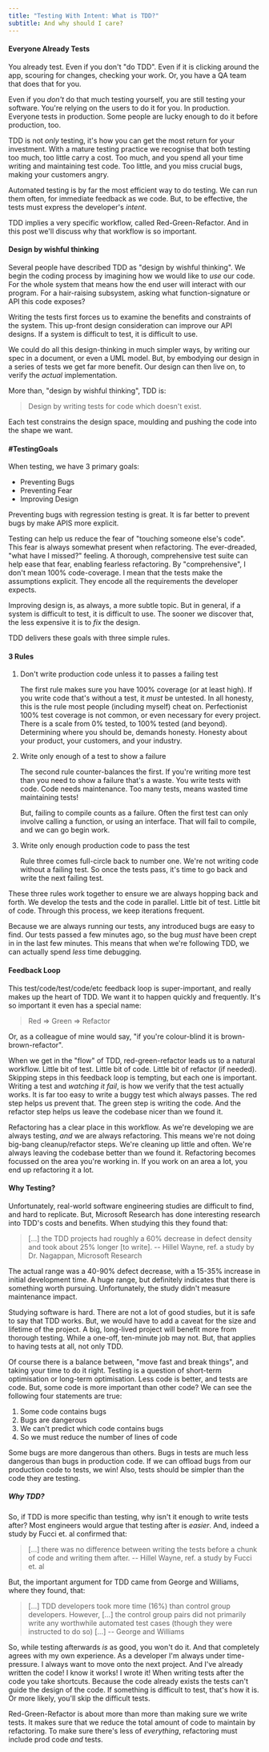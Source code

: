 ```yaml
---
title: "Testing With Intent: What is TDD?"
subtitle: And why should I care?
---
```


#### Everyone Already Tests

You already test. Even if you don't "do TDD". Even if it is clicking around the app, scouring for changes, checking your work. Or, you have a QA team that does that for you.

Even if you *don't* do that much testing yourself, you are still testing your software. You're relying on the users to do it for you. In production. Everyone tests in production. Some people are lucky enough to do it before production, too.

TDD is not *only* testing, it's how you can get the most return for your investment. With a mature testing practice we recognise that both testing too much, too little carry a cost. Too much, and you spend all your time writing and maintaining test code. Too little, and you miss crucial bugs, making your customers angry.

Automated testing is by far the most efficient way to do testing. We can run them often, for immediate feedback as we code. But, to be effective, the tests must express the developer's *intent*.

TDD implies a very specific workflow, called Red-Green-Refactor. And in this post we'll discuss why that workflow is so important.

#### Design by wishful thinking

Several people have described TDD as "design by wishful thinking". We begin the coding process by imagining how we would like to *use* our code. For the whole system that means how the end user will interact with our program. For a hair-raising subsystem, asking what function-signature or API this code exposes?

Writing the tests first forces us to examine the benefits and constraints of the system. This up-front design consideration can improve our API designs. If a system is difficult to test, it is difficult to use.

We could do all this design-thinking in much simpler ways, by writing our spec in a document, or even a UML model. But, by embodying our design in a series of tests we get far more benefit. Our design can then live on, to verify the *actual* implementation.

More than, "design by wishful thinking", TDD is:

> Design by writing tests for code
> which doesn't exist.

Each test constrains the design space, moulding and pushing the code into the shape we want.

#### #TestingGoals

When testing, we have 3 primary goals:

- Preventing Bugs
- Preventing Fear
- Improving Design

Preventing bugs with regression testing is great. It is far better to prevent bugs by make APIS more explicit.

Testing can help us reduce the fear of "touching someone else's code". This fear is always somewhat present when refactoring. The ever-dreaded, "what have I missed?" feeling. A thorough, comprehensive test suite can help ease that fear, enabling fearless refactoring. By "comprehensive", I don't mean 100% code-coverage. I mean that the tests make the assumptions explicit. They encode all the requirements the developer expects.

Improving design is, as always, a more subtle topic. But in general, if a system is difficult to test, it is difficult to use. The sooner we discover that, the less expensive it is to *fix* the design.

TDD delivers these goals with three simple rules.

#### 3 Rules

1. Don't write production code unless it to passes a failing test

    The first rule makes sure you have 100% coverage (or at least high). If you write code that's without a test, it *must* be untested. In all honesty, this is the rule most people (including myself) cheat on. Perfectionist 100% test coverage is not common, or even necessary for every project. There is a scale from 0% tested, to 100% tested (and beyond). Determining where you should be, demands honesty. Honesty about your product, your customers, and your industry.

2. Write only enough of a test to show a failure

    The second rule counter-balances the first. If you're writing more test than you need to show a failure that's a waste. You write tests with code. Code needs maintenance. Too many tests, means wasted time maintaining tests!

    But, failing to compile counts as a failure. Often the first test can only involve calling a function, or using an interface. That will fail to compile, and we can go begin work.

3. Write only enough production code to pass the test

    Rule three comes full-circle back to number one. We're not writing code without a failing test. So once the tests pass, it's time to go back and write the next failing test.

These three rules work together to ensure we are always hopping back and forth. We develop the tests and the code in parallel. Little bit of test. Little bit of code. Through this process, we keep iterations frequent.

Because we are always running our tests, any introduced bugs are easy to find. Our tests passed a few minutes ago, so the bug *must* have been crept in in the last few minutes. This means that when we're following TDD, we can actually spend *less* time debugging.

#### Feedback Loop

This test/code/test/code/etc feedback loop is super-important, and really makes up the heart of TDD. We want it to happen quickly and frequently. It's so important it even has a special name:

> Red => Green => Refactor

Or, as a colleague of mine would say, "if you're colour-blind it is brown-brown-refactor".

When we get in the "flow" of TDD, red-green-refactor leads us to a natural workflow. Little bit of test. Little bit of code. Little bit of refactor (if needed). Skipping steps in this feedback loop is tempting, but each one is important. Writing a test and *watching it fail*, is how we verify that the test actually works. It is far too easy to write a buggy test which always passes. The red step helps us prevent that. The green step is writing the code. And the refactor step helps us leave the codebase nicer than we found it.

Refactoring has a clear place in this workflow. As we're developing we are always testing, *and* we are always refactoring. This means we're not doing big-bang cleanup/refactor steps. We're cleaning up little and often. We're always leaving the codebase better than we found it. Refactoring becomes focussed on the area you're working in. If you work on an area a lot, you end up refactoring it a lot.

#### Why Testing?

Unfortunately, real-world software engineering studies are difficult to find, and hard to replicate. But, Microsoft Research has done interesting research into TDD's costs and benefits. When studying this they found that:

> [...] the TDD projects had roughly a 60% decrease in defect density and took about 25% longer [to write].
-- Hillel Wayne, ref. a study by Dr. Nagappan, Microsoft Research

The actual range was a 40-90% defect decrease, with a 15-35% increase in initial development time. A huge range, but definitely indicates that there is something worth pursuing. Unfortunately, the study didn't measure maintenance impact.

Studying software is hard. There are not a lot of good studies, but it is safe to say that TDD works. But, we would have to add a caveat for the size and lifetime of the project. A big, long-lived project will benefit more from thorough testing. While a one-off, ten-minute job may not. But, that applies to having tests at all, not only TDD.

Of course there is a balance between, "move fast and break things", and taking your time to do it right. Testing is a question of short-term optimisation or long-term optimisation. Less code is better, and tests are code. But, some code is more important than other code? We can see the following four statements are true:

1. Some code contains bugs
2. Bugs are dangerous
3. We can't predict which code contains bugs
4. So we must reduce the number of lines of code

Some bugs are more dangerous than others. Bugs in tests are much less dangerous than bugs in production code. If we can offload bugs from our production code to tests, we win! Also, tests should be simpler than the code they are testing.

##### Why TDD?

So, if TDD is more specific than testing, why isn't it enough to write tests after? Most engineers would argue that testing after is *easier*. And, indeed a study by Fucci et. al confirmed that:

> [...] there was no difference between writing the tests before a chunk of code and writing them after.
-- Hillel Wayne, ref. a study by Fucci et. al

But, the important argument for TDD came from George and Williams, where they found, that:

> [...] TDD developers took more time (16%) than control group developers. However, [...] the control group pairs did not primarily write any worthwhile automated test cases (though they were instructed to do so) [...]
-- George and Williams

So, while testing afterwards *is* as good, you won't do it. And that completely agrees with my own experience. As a developer I'm always under time-pressure. I always want to move onto the next project. And I've already written the code! I know it works! I wrote it! When writing tests after the code you take shortcuts. Because the code already exists the tests can't guide the design of the code. If something is difficult to test, that's how it is. Or more likely, you'll skip the difficult tests.

Red-Green-Refactor is about more than more than making sure we write tests. It makes sure that we reduce the total amount of code to maintain by refactoring. To make sure there's less of *everything*, refactoring must include prod code *and* tests.
